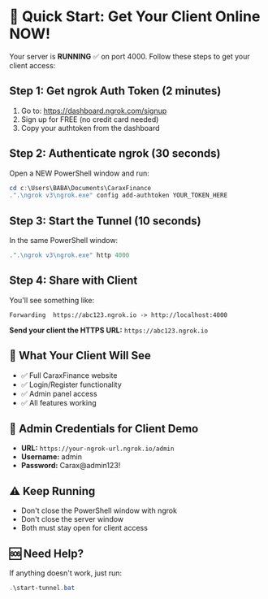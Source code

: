 # 🚀 Quick Start: Get Your Client Online NOW!

Your server is **RUNNING** ✅ on port 4000. Follow these steps to get your client access:

## Step 1: Get ngrok Auth Token (2 minutes)
1. Go to: https://dashboard.ngrok.com/signup
2. Sign up for FREE (no credit card needed)
3. Copy your authtoken from the dashboard

## Step 2: Authenticate ngrok (30 seconds)
Open a NEW PowerShell window and run:
```powershell
cd c:\Users\BABA\Documents\CaraxFinance
.".\ngrok v3\ngrok.exe" config add-authtoken YOUR_TOKEN_HERE
```

## Step 3: Start the Tunnel (10 seconds)
In the same PowerShell window:
```powershell
.".\ngrok v3\ngrok.exe" http 4000
```

## Step 4: Share with Client
You'll see something like:
```
Forwarding  https://abc123.ngrok.io -> http://localhost:4000
```

**Send your client the HTTPS URL:** `https://abc123.ngrok.io`

## 🎯 What Your Client Will See
- ✅ Full CaraxFinance website
- ✅ Login/Register functionality  
- ✅ Admin panel access
- ✅ All features working

## 🔐 Admin Credentials for Client Demo
- **URL:** `https://your-ngrok-url.ngrok.io/admin`
- **Username:** admin
- **Password:** Carax@admin123!

## ⚠️ Keep Running
- Don't close the PowerShell window with ngrok
- Don't close the server window
- Both must stay open for client access

## 🆘 Need Help?
If anything doesn't work, just run:
```powershell
.\start-tunnel.bat
```
